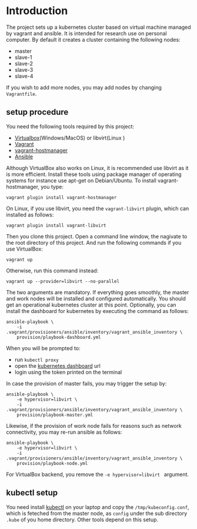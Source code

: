 # Introduction

The project sets up a kubernetes cluster based on virtual machine managed by
vagrant and ansible. It is intended for research use on personal computer. By
default it creates a cluster containing the following nodes:

- master
- slave-1
- slave-2
- slave-3
- slave-4


If you wish to add more nodes, you may add nodes by changing `Vagrantfile`.

## setup procedure

You need the following tools required by this project:

- [Virtualbox][1](Windows/MacOS) or libvirt(Linux )
- [Vagrant][2]
- [vagrant-hostmanager][7]
- [Ansible][3]

Although VirtualBox also works on Linux, it is recommended use libvirt as it is
more efficient. Install these tools using package manager of operating systems for
instance use apt-get on Debian/Ubuntu. To install vagrant-hostmanager, you
type:

    vagrant plugin install vagrant-hostmanager

On Linux, if you use libvirt, you need the `vagrant-libvirt` plugin, which can
installed as follows:

    vagrant plugin install vagrant-libvirt

Then you clone this project. Open a command line window, the nagivate to the
root directory of this project. And run the following commands if you use
VirtualBox:

    vagrant up

Otherwise, run this command instead: 

    vagrant up --provider=libvirt --no-parallel

The two arguments are mandatory. If everything goes smoothly, the master and
work nodes will be installed and configured automatically. You should get an
operational kubernetes cluster at this point. Optionally, you can install the
dashboard for kubernetes by executing the command as follows:

    ansible-playbook \
        -i .vagrant/provisioners/ansible/inventory/vagrant_ansible_inventory \
        provision/playbook-dashboard.yml

When you will be prompted to:

- run `kubectl proxy`
- open the [kubernetes dashboard][5] url
- login using the token printed on the terminal

In case the provision of master fails, you may trigger the setup by:

    ansible-playbook \
        -e hypervisor=libvirt \
        -i .vagrant/provisioners/ansible/inventory/vagrant_ansible_inventory \
        provision/playbook-master.yml

Likewise, if the provision of work node fails for reasons such as network
connectivity, you may re-run ansible as follows:

    ansible-playbook \
        -e hypervisor=libvirt \
        -i .vagrant/provisioners/ansible/inventory/vagrant_ansible_inventory \
        provision/playbook-node.yml

For VirtualBox backend, you remove the `-e hypervisor=libvirt ` argument.

## kubectl setup

You need install [kubectl][6] on your laptop and copy the
`/tmp/kubeconfig.conf`, which is feteched from the master node, as `config`
under the sub directory `.kube` of you home directory. Other tools depend on
this setup.

[1]: https://www.virtualbox.org/
[2]: https://www.vagrantup.com/
[3]: https://www.ansible.com/
[4]: https://github.com/schnell18/vmbot/tree/master/debian
[5]: http://localhost:8001/api/v1/namespaces/kubernetes-dashboard/services/https:kubernetes-dashboard:/proxy/
[6]: https://k8smeetup.github.io/docs/tasks/tools/install-kubectl/
[7]: https://github.com/devopsgroup-io/vagrant-hostmanager
[8]: https://kubernetes.io/blog/2023/03/10/image-registry-redirect/
[9]: https://kubernetes.io/blog/2023/08/31/legacy-package-repository-deprecation/
